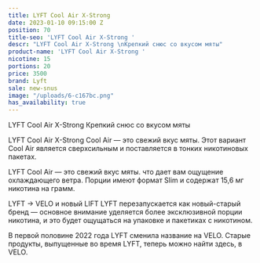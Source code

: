 ```yaml
---
title: LYFT Cool Air X-Strong
date: 2023-01-10 09:15:00 Z
position: 70
title-seo: 'LYFT Cool Air X-Strong '
descr: "LYFT Cool Air X-Strong \nКрепкий снюс со вкусом мяты"
product-name: 'LYFT Cool Air X-Strong '
nicotine: 15
portions: 20
price: 3500
brand: Lyft
sale: new-snus
image: "/uploads/6-c167bc.png"
has_availability: true
---
```


LYFT Cool Air X-Strong 
Крепкий снюс со вкусом мяты

LYFT Cool Air X-Strong
Cool Air — это свежий вкус мяты. Этот вариант Cool Air является сверхсильным и поставляется в тонких никотиновых пакетах.

LYFT Cool Air — это свежий вкус мяты. что дает вам ощущение охлаждающего ветра. Порции имеют формат Slim и содержат 15,6 мг никотина на грамм.

LYFT -> VELO и новый LIFT LYFT перезапускается как новый-старый бренд — основное внимание уделяется более эксклюзивной порции никотина, и это будет ощущаться на упаковке и пакетиках с никотином.

В первой половине 2022 года LYFT сменила название на VELO. Старые продукты, выпущенные во время LYFT, теперь можно найти здесь, в VELO.